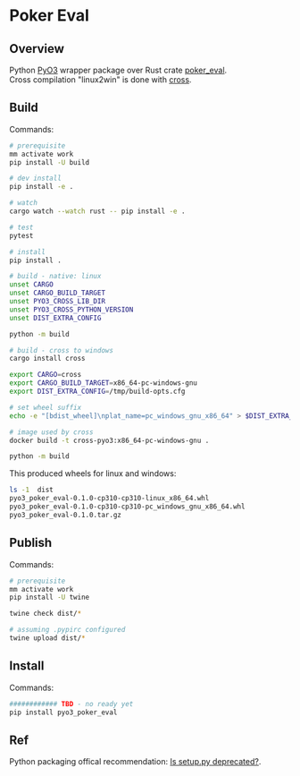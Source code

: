 # Poker Eval

## Overview

Python [PyO3](https://pyo3.rs/) wrapper package over Rust crate [poker_eval](https://crates.io/crates/poker_eval).  
Cross compilation "linux2win" is done with [cross](https://github.com/cross-rs/cross).  

## Build

Commands:

```sh
# prerequisite
mm activate work
pip install -U build

# dev install
pip install -e .

# watch 
cargo watch --watch rust -- pip install -e .

# test
pytest

# install
pip install .

# build - native: linux
unset CARGO
unset CARGO_BUILD_TARGET
unset PYO3_CROSS_LIB_DIR
unset PYO3_CROSS_PYTHON_VERSION
unset DIST_EXTRA_CONFIG

python -m build

# build - cross to windows
cargo install cross

export CARGO=cross
export CARGO_BUILD_TARGET=x86_64-pc-windows-gnu
export DIST_EXTRA_CONFIG=/tmp/build-opts.cfg

# set wheel suffix
echo -e "[bdist_wheel]\nplat_name=pc_windows_gnu_x86_64" > $DIST_EXTRA_CONFIG

# image used by cross
docker build -t cross-pyo3:x86_64-pc-windows-gnu .

python -m build
```

This produced wheels for linux and windows:

```sh
ls -1  dist
pyo3_poker_eval-0.1.0-cp310-cp310-linux_x86_64.whl
pyo3_poker_eval-0.1.0-cp310-cp310-pc_windows_gnu_x86_64.whl
pyo3_poker_eval-0.1.0.tar.gz
```

## Publish

Commands:

```sh
# prerequisite
mm activate work
pip install -U twine

twine check dist/*

# assuming .pypirc configured
twine upload dist/*
```

## Install

Commands:

```sh
############ TBD - no ready yet
pip install pyo3_poker_eval
```

## Ref

Python packaging offical recommendation: [Is setup.py deprecated?](https://packaging.python.org/en/latest/discussions/setup-py-deprecated/).
